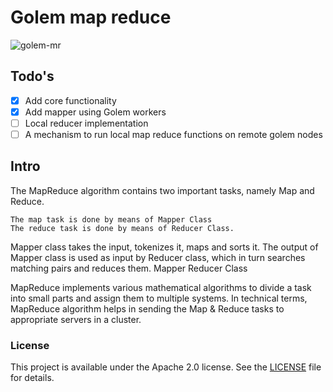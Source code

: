 # Golem map reduce 
![golem-mr](https://user-images.githubusercontent.com/1272158/121239662-c599fc80-c8ae-11eb-9cfb-5c5f72c448ba.png)

## Todo's
- [X] Add core functionality
- [X] Add mapper using Golem workers
- [ ] Local reducer implementation
- [ ] A mechanism to run local map reduce functions on remote golem nodes

## Intro
The MapReduce algorithm contains two important tasks, namely Map and Reduce.

    The map task is done by means of Mapper Class
    The reduce task is done by means of Reducer Class.

Mapper class takes the input, tokenizes it, maps and sorts it. The output of Mapper class is used as input by Reducer class, which in turn searches matching pairs and reduces them.
Mapper Reducer Class

MapReduce implements various mathematical algorithms to divide a task into small parts and assign them to multiple systems. In technical terms, MapReduce algorithm helps in sending the Map & Reduce tasks to appropriate servers in a cluster.

### License

This project is available under the Apache 2.0 license. 
See the [LICENSE](LICENSE) file for details.

